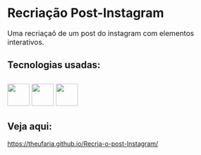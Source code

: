 <h1>Recriação Post-Instagram</h1>
<p style="font-size: 16px">Uma recriaçaõ de um post do instagram com elementos interativos.</p>
<h2>Tecnologias usadas: <h2>
<img  style="width:50px;" src="https://cdn.jsdelivr.net/gh/devicons/devicon@latest/icons/html5/html5-original.svg" />
<img  style="width:50px;" src="https://cdn.jsdelivr.net/gh/devicons/devicon@latest/icons/css3/css3-original.svg" />
<img  style="width:50px;" src="https://cdn.jsdelivr.net/gh/devicons/devicon@latest/icons/javascript/javascript-original.svg" />

<h2>Veja aqui:</h2>
<a href="https://theufaria.github.io/Recria-o-post-Instagram/" target="_blank">https://theufaria.github.io/Recria-o-post-Instagram/</a>
